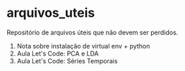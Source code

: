 # arquivos_uteis
Repositório de arquivos úteis que não devem ser perdidos.

1) Nota sobre instalação de virtual env + python
2) Aula Let's Code: PCA e LDA
3) Aula Let's Code: Séries Temporais
